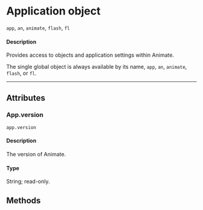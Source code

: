 # Application object

`app`, `an`, `animate`, `flash`, `fl`

#### Description

Provides access to objects and application settings within Animate.

The single global object is always available by its name, `app`, `an`, `animate`, `flash`, or `fl`.

---

## Attributes

### App.version

`app.version`

#### Description

The version of Animate.

#### Type

String; read-only.

## Methods
